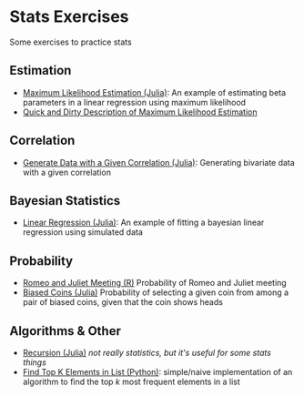# Stats Exercises

Some exercises to practice stats

## Estimation 

- [Maximum Likelihood Estimation (Julia)](src/linreg_mle.jl): An example of estimating beta parameters in a linear regression using maximum likelihood
- [Quick and Dirty Description of Maximum Likelihood Estimation](notes/maximum_likelihood.md)

## Correlation

- [Generate Data with a Given Correlation (Julia)](src/gen_cor.jl): Generating bivariate data with a given correlation

## Bayesian Statistics

- [Linear Regression (Julia)](src/bayesian_lin_reg.jl): An example of fitting a bayesian linear regression using simulated data

## Probability

- [Romeo and Juliet Meeting (R)](src/romeo_juliet.R) Probability of Romeo and Juliet meeting
- [Biased Coins (Julia)](src/biased_coins.jl) Probability of selecting a given coin from among a pair of biased coins, given that the coin shows heads

## Algorithms & Other

- [Recursion (Julia)](src/recursion.jl) *not really statistics, but it's useful for some stats things*
- [Find Top K Elements in List (Python)](src/find_top_k_elements_algo.py): simple/naive implementation of an algorithm to find the top *k* most frequent elements in a list